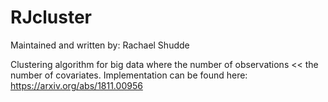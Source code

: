 # RJcluster

Maintained and written by: Rachael Shudde

Clustering algorithm for big data where the number of observations << the number of covariates. Implementation can be found here: https://arxiv.org/abs/1811.00956

